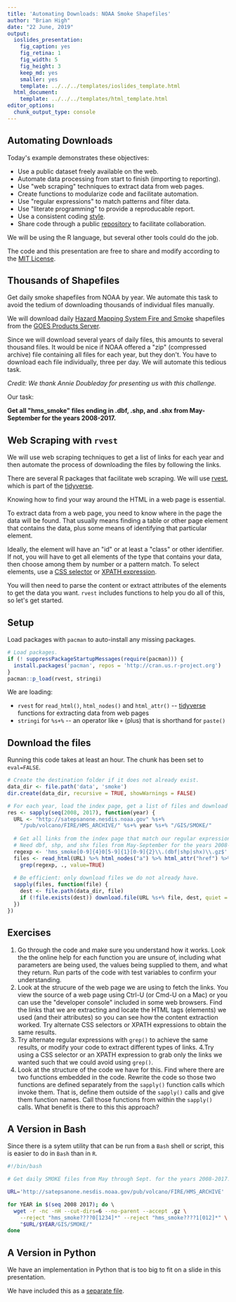 ```yaml
---
title: 'Automating Downloads: NOAA Smoke Shapefiles'
author: "Brian High"
date: "22 June, 2019"
output:
  ioslides_presentation:
    fig_caption: yes
    fig_retina: 1
    fig_width: 5
    fig_height: 3
    keep_md: yes
    smaller: yes
    template: ../../../templates/ioslides_template.html
  html_document:
    template: ../../../templates/html_template.html
editor_options: 
  chunk_output_type: console
---
```








## Automating Downloads

Today's example demonstrates these objectives:

* Use a public dataset freely available on the web.
* Automate data processing from start to finish (importing to reporting).
* Use "web scraping" techniques to extract data from web pages.
* Create functions to modularize code and facilitate automation.
* Use "regular expressions" to match patterns and filter data.
* Use "literate programming" to provide a reproducable report.
* Use a consistent coding [style](https://google.github.io/styleguide/Rguide.xml).
* Share code through a public [repository](https://github.com/deohs/coders) to 
  facilitate collaboration.

We will be using the R language, but several other tools could do the job.

The code and this presentation are free to share and modify according to the 
[MIT License](https://github.com/deohs/coders/blob/master/LICENSE).

## Thousands of Shapefiles

Get daily smoke shapefiles from NOAA by year. We automate this task to 
avoid the tedium of downloading thousands of individual files manually.

We will download daily [Hazard Mapping System Fire and Smoke](https://www.ospo.noaa.gov/Products/land/hms.html) shapefiles from the 
[GOES Products Server](https://satepsanone.nesdis.noaa.gov/).

Since we will download several years of daily files, this amounts to several 
thousand files. It would be nice if NOAA offered a "zip" (compressed archive) 
file containing all files for each year, but they don't. You have to download 
each file individually, three per day. We will automate this tedious task.

_Credit: We thank Annie Doubleday for presenting us with this challenge._

Our task:

__Get all "hms_smoke" files ending in .dbf, .shp, and .shx from May-September for the years 2008-2017.__

## Web Scraping with `rvest`

We will use web scraping techniques to get a list of links for each year and 
then automate the process of downloading the files by following the links.

There are several R packages that facilitate web scraping. We will use 
[rvest](https://rvest.tidyverse.org/), which is part of the 
[tidyverse](https://www.tidyverse.org/).

Knowing how to find your way around the HTML in a web page is essential.

To extract data from a web page, you need to know where in the page the 
data will be found. That usually means finding a table or other page 
element that contains the data, plus some means of identifying that particular
element.

Ideally, the element will have an "id" or at least a "class" or other 
identifier. If not, you will have to get all elements of the type that contains 
your data, then choose among them by number or a pattern match. To select 
elements, use a [CSS selector](https://www.w3schools.com/cssref/css_selectors.asp) 
or [XPATH expression](https://www.w3schools.com/xml/xml_xpath.asp). 

You will then need to parse the content or extract attributes of the elements 
to get the data you want. `rvest` includes functions to help you do all of this, 
so let's get started.

## Setup

Load packages with `pacman` to auto-install any missing packages.


```r
# Load packages.
if (! suppressPackageStartupMessages(require(pacman))) {
  install.packages('pacman', repos = 'http://cran.us.r-project.org')
}
pacman::p_load(rvest, stringi)
```

We are loading:

* `rvest` for `read_html()`, `html_nodes()` and `html_attr()` -- [tidyverse](https://www.tidyverse.org/) functions for extracting data from web pages
* `stringi` for `%s+%` -- an operator like `+` (plus) that is shorthand for `paste()`

## Download the files

Running this code takes at least an hour. The chunk has been set to `eval=FALSE`.


```r
# Create the destination folder if it does not already exist.
data_dir <- file.path('data', 'smoke')
dir.create(data_dir, recursive = TRUE, showWarnings = FALSE)

# For each year, load the index page, get a list of files and download them.
res <- sapply(seq(2008, 2017), function(year) { 
  URL <- "http://satepsanone.nesdis.noaa.gov" %s+%  
    "/pub/volcano/FIRE/HMS_ARCHIVE/" %s+% year %s+% "/GIS/SMOKE/"
  
  # Get all links from the index page that match our regular expression.
  # Need dbf, shp, and shx files from May-September for the years 2008-2017.
  regexp <- 'hms_smoke[0-9]{4}0[5-9]{1}[0-9]{2}\\.(dbf|shp|shx)\\.gz$'
  files <- read_html(URL) %>% html_nodes("a") %>% html_attr("href") %>% 
    grep(regexp, ., value=TRUE)
  
  # Be efficient: only download files we do not already have.
  sapply(files, function(file) {
    dest <- file.path(data_dir, file)
    if (!file.exists(dest)) download.file(URL %s+% file, dest, quiet = TRUE)
  })
})
```

## Exercises

1. Go through the code and make sure you understand how it works. Look the the
   online help for each function you are unsure of, including what parameters 
   are being used, the values being supplied to them, and what they return. 
   Run parts of the code with test variables to confirm your understanding.
2. Look at the strucure of the web page we are using to fetch the links. You
   view the source of a web page using Ctrl-U (or Cmd-U on a Mac) or you can 
   use the "developer console" included in some web browsers. Find the links 
   that we are extracting and locate the HTML tags (elements) we used (and 
   their attributes) so you can see how the content extraction worked. Try 
   alternate CSS selectors or XPATH expressions to obtain the same results.
3. Try alternate regular expressions with `grep()` to achieve the same results, 
   or modify your code to extract different types of links. 
4.Try using a CSS selector or an XPATH expression to grab only the
   links we wanted such that we could avoid using `grep()`.
5. Look at the structure of the code we have for this. Find where there are 
   two functions embedded in the code. Rewrite the code so those two functions 
   are defined separately from the `sapply()` function calls which invoke them.
   That is, define them outside of the `sapply()` calls and give them function
   names. Call those functions from within the `sapply()` calls. What benefit 
   is there to this this approach?

## A Version in Bash

Since there is a sytem utility that can be run from a `Bash` shell or script, 
this is easier to do in `Bash` than in `R`.


```bash
#!/bin/bash

# Get daily SMOKE files from May through Sept. for the years 2008-2017.

URL='http://satepsanone.nesdis.noaa.gov/pub/volcano/FIRE/HMS_ARCHIVE'

for YEAR in $(seq 2008 2017); do \ 
  wget -r -nc -nH --cut-dirs=6 --no-parent --accept .gz \
    --reject "hms_smoke????0[1234]*" --reject "hms_smoke????1[012]*" \
    "$URL/$YEAR/GIS/SMOKE/"
done
```


## A Version in Python

We have an implementation in Python that is too big to fit on a slide in this
presentation.

We have included this as a [separate file](get_noaa_smoke.py).

